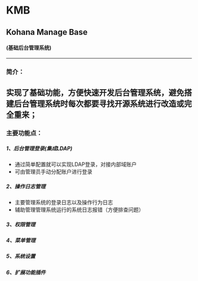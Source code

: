 # KMB
## Kohana Manage Base
#### (基础后台管理系统)
---
### 简介：
实现了基础功能，方便快速开发后台管理系统，避免搭建后台管理系统时每次都要寻找开源系统进行改造或完全重来；
---
### 主要功能点：
##### 1、后台管理登录(集成LDAP)
- 通过简单配置就可以实现LDAP登录，对接内部域账户
- 可由管理员手动分配账户进行登录
##### 2、操作日志管理
- 主要管理系统的登录日志以及操作行为日志
- 辅助管理管理系统运行的系统日志报错（方便排查问题）
##### 3、权限管理
##### 4、菜单管理
##### 5、系统设置
##### 6、扩展功能插件